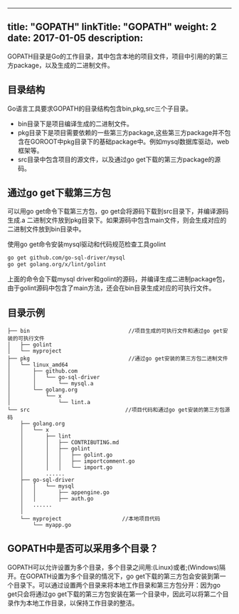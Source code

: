 
---
title: "GOPATH"
linkTitle: "GOPATH"
weight: 2
date: 2017-01-05
description: 
---

GOPATH目录是Go的工作目录，其中包含本地的项目文件，项目中引用的的第三方package，以及生成的二进制文件。

## 目录结构

Go语言工具要求GOPATH的目录结构包含bin,pkg,src三个子目录。

* bin目录下是项目编译生成的二进制文件。
* pkg目录下是项目需要依赖的一些第三方package,这些第三方package并不包含在GOROOT中pkg目录下的基础package中。例如mysql数据库驱动，web框架等。
* src目录中包含项目的源文件，以及通过go get下载的第三方package的源码。

## 通过go get下载第三方包
可以用go get命令下载第三方包，go get会将源码下载到src目录下，并编译源码生成.a 二进制文件放到pkg目录下。如果源码中包含main文件，则会生成对应的二进制文件放到bin目录中。

使用go get命令安装mysql驱动和代码规范检查工具golint

```bash
go get github.com/go-sql-driver/mysql
go get golang.org/x/lint/golint
``` 

上面的命令会下载mysql driver和golint的源码，并编译生成二进制package包，由于golint源码中包含了main方法，还会在bin目录生成对应的可执行文件。

## 目录示例

```
├── bin                               //项目生成的可执行文件和通过go get安装的可执行文件
│   ├── golint
│   └── myproject
├── pkg                               //通过go get安装的第三方包二进制文件
│   └── linux_amd64
│       ├── github.com
│       │   └── go-sql-driver
│       │       └── mysql.a
│       └── golang.org
│           └── x
│               └── lint.a
└── src                              //项目代码和通过go get安装的第三方包源码
    ├── golang.org
    │   └── x
    │       ├── lint
    │       │   ├── CONTRIBUTING.md
    │       │   ├── golint
    │       │   │   ├── golint.go
    │       │   │   ├── importcomment.go
    │       │   │   └── import.go
    │       ......                
    ├── go-sql-driver
    │   │   └── mysql
    │   │       ├── appengine.go
    │   │       ├── auth.go
	│   ......
    │
    └── myproject                   //本地项目代码
        └── myapp.go
```

## GOPATH中是否可以采用多个目录？

GOPATH可以允许设置为多个目录，多个目录之间用:(Linux)或者;(Windows)隔开。在GOPATH设置为多个目录的情况下，go get下载的第三方包会安装到第一个目录下。可以通过设置两个目录来将本地工作目录和第三方包分开：因为go get只会将通过go get下载的第三方包安装在第一个目录中，因此可以将第二个目录作为本地工作目录，以保持工作目录的整洁。